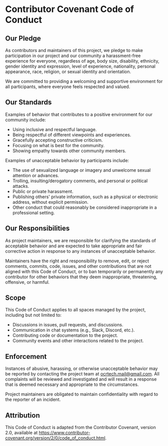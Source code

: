 # Contributor Covenant Code of Conduct

## Our Pledge

As contributors and maintainers of this project, we pledge to make participation in our project and our community a harassment-free experience for everyone, regardless of age, body size, disability, ethnicity, gender identity and expression, level of experience, nationality, personal appearance, race, religion, or sexual identity and orientation.

We are committed to providing a welcoming and supportive environment for all participants, where everyone feels respected and valued.


## Our Standards

Examples of behavior that contributes to a positive environment for our community include:

- Using inclusive and respectful language.
- Being respectful of different viewpoints and experiences.
- Gracefully accepting constructive criticism.
- Focusing on what is best for the community.
- Showing empathy towards other community members.

Examples of unacceptable behavior by participants include:
- The use of sexualized language or imagery and unwelcome sexual attention or advances.
- Trolling, insulting/derogatory comments, and personal or political attacks.
- Public or private harassment.
- Publishing others' private information, such as a physical or electronic address, without explicit permission.
- Other conduct that could reasonably be considered inappropriate in a professional setting.


## Our Responsibilities

As project maintainers, we are responsible for clarifying the standards of acceptable behavior and are expected to take appropriate and fair corrective action in response to any instances of unacceptable behavior.

Maintainers have the right and responsibility to remove, edit, or reject comments, commits, code, issues, and other contributions that are not aligned with this Code of Conduct, or to ban temporarily or permanently any contributor for other behaviors that they deem inappropriate, threatening, offensive, or harmful.


## Scope
This Code of Conduct applies to all spaces managed by the project, including but not limited to:
- Discussions in issues, pull requests, and discussions.
- Communication in chat systems (e.g., Slack, Discord, etc.).
- Contributing code or documentation to the project.
- Community events and other interactions related to the project.




## Enforcement
Instances of abusive, harassing, or otherwise unacceptable behavior may be reported by contacting the project team at ocrtech.mail@gmail.com. All complaints will be reviewed and investigated and will result in a response that is deemed necessary and appropriate to the circumstances.

Project maintainers are obligated to maintain confidentiality with regard to the reporter of an incident.

## Attribution
This Code of Conduct is adapted from the Contributor Covenant, version 2.0, available at https://www.contributor-covenant.org/version/2/0/code_of_conduct.html.
